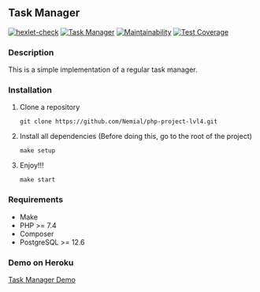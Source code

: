 ## Task Manager
[![hexlet-check](https://github.com/Nemial/php-project-lvl4/actions/workflows/hexlet-check.yml/badge.svg)](https://github.com/Nemial/php-project-lvl4/actions/workflows/hexlet-check.yml)
[![Task Manager](https://github.com/Nemial/php-project-lvl4/actions/workflows/php.yml/badge.svg)](https://github.com/Nemial/php-project-lvl4/actions/workflows/php.yml)
[![Maintainability](https://api.codeclimate.com/v1/badges/ab542d5d30cf6a7ea162/maintainability)](https://codeclimate.com/github/Nemial/php-project-lvl4/maintainability)
[![Test Coverage](https://api.codeclimate.com/v1/badges/ab542d5d30cf6a7ea162/test_coverage)](https://codeclimate.com/github/Nemial/php-project-lvl4/test_coverage)

### Description
This is a simple implementation of a regular task manager.

### Installation
1. Clone a repository
   ````
   git clone https://github.com/Nemial/php-project-lvl4.git
2. Install all dependencies (Before doing this, go to the root of the project)
   ````
   make setup
3. Enjoy!!!
    ````
    make start
### Requirements
* Make
* PHP >= 7.4
* Composer
* PostgreSQL >= 12.6

### Demo on Heroku
[Task Manager Demo](http://obscure-basin-14138.herokuapp.com/)
